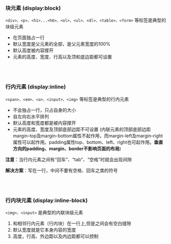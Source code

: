 ### 块元素 (display:block)

```<div>、<p>、<h1>...<h6>、<ol>、<ul>、<dl>、<table>、<form>``` 等标签是典型的块级元素


- 在页面独占一行
- 默认宽度是父元素的全部，是父元素宽度的100%
- 默认高度被内容撑开
- 元素的高度、宽度、行高以及顶和底边距都可设置

<br>

<br>


### 行内元素 (display:inline)

```<span>、<em>、<a>、<input>、<img>``` 等标签是典型的行内元素

- 不会独占一行，只占自身的大小
- 自左向右水平排列
- 默认高度和宽度都是被内容撑开
- 元素的高度、宽度及顶部底部边距不可设置 (内联元素的顶部底部边距margin-top及margin-bottom属性不起作用，而margin-left及margin-right属性可以起作用。padding属性top、bottom、left、right也可起作用。**垂直方向的padding、margin、border不影响页面的布局**)

**注意**：当行内元素之间有“回车”、“tab”、“空格”时就会出现间隙

**解决方案**：写在一行，中间不要有空格、回车之类的符号

<br>

<br>

### 行内块元素 (display:inline-block)

```<img>、<input>``` 是典型的内联块级元素

1. 和相邻行内元素（行内块）在一行上,但是之间会有空白缝隙
2. 默认宽度就是它本身内容的宽度
3. 高度，行高、外边距以及内边距都可以控制

